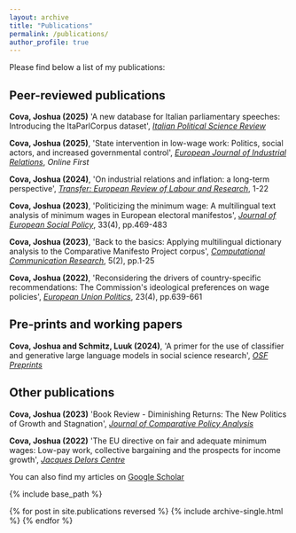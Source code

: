 ```yaml
---
layout: archive
title: "Publications"
permalink: /publications/
author_profile: true
---
```

Please find below a list of my publications: 

Peer-reviewed publications
------

**Cova, Joshua (2025)** 'A new database for Italian parliamentary speeches: Introducing the ItaParlCorpus dataset', [*Italian Political Science Review*](https://www.cambridge.org/core/journals/italian-political-science-review-rivista-italiana-di-scienza-politica/article/new-database-for-italian-parliamentary-speeches-introducing-the-itaparlcorpus-dataset/B2B70F700901C6A8C7D4F2D51590AEDE) 

**Cova, Joshua (2025)**, 'State intervention in low-wage work: Politics, social actors, and increased governmental control', [*European Journal of Industrial Relations*](https://journals.sagepub.com/doi/10.1177/09596801241311850), *Online First*

**Cova, Joshua (2024)**, 'On industrial relations and inflation: a long-term perspective', [*Transfer: European Review of Labour and Research*](https://journals.sagepub.com/doi/pdf/10.1177/10242589241295362), 1-22

**Cova, Joshua (2023)**, 'Politicizing the minimum wage: A multilingual text analysis of minimum wages in
European electoral manifestos', [*Journal of European Social Policy*](https://journals.sagepub.com/doi/10.1177/09589287231199561), 33(4), pp.469-483

**Cova, Joshua (2023)**, 'Back to the basics: Applying multilingual dictionary analysis to the Comparative Manifesto Project corpus', [*Computational Communication Research*](https://www.aup-online.com/content/journals/10.5117/CCR2023.2.9.COVA), 5(2), pp.1-25

**Cova, Joshua (2022)**, 'Reconsidering the drivers of country-specific recommendations: The Commission's ideological preferences on wage policies', [*European Union Politics*](https://journals.sagepub.com/doi/full/10.1177/14651165221102696), 23(4), pp.639-661

Pre-prints and working papers 
-------

**Cova, Joshua and Schmitz, Luuk (2024)**, 'A primer for the use of classifier and generative large language models in social science research', [*OSF Preprints*](https://osf.io/preprints/osf/r3qng)

Other publications 
-------

**Cova, Joshua (2023)** 'Book Review - Diminishing Returns: The New Politics of Growth and Stagnation', [*Journal of Comparative Policy Analysis*](https://www.tandfonline.com/doi/full/10.1080/13876988.2023.2216164)

**Cova, Joshua (2022)** 'The EU directive on fair and adequate minimum wages: Low-pay work, collective bargaining and the prospects for income growth', [*Jacques Delors Centre*](https://www.delorscentre.eu/en/publications/fair-and-adequate-minimum-wages)


You can also find my articles on [Google Scholar](https://scholar.google.com/citations?user=bHmhzsUAAAAJ&hl=en&oi=ao)

{% include base_path %}

{% for post in site.publications reversed %}
  {% include archive-single.html %}
{% endfor %}
